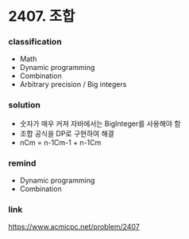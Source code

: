 # 2407. 조합

### classification
* Math
* Dynamic programming
* Combination
* Arbitrary precision / Big integers

### solution
* 숫자가 매우 커져 자바에서는 BigInteger를 사용해야 함
* 조합 공식을 DP로 구현하여 해결
* nCm = n-1Cm-1 + n-1Cm

### remind
* Dynamic programming
* Combination

### link
https://www.acmicpc.net/problem/2407